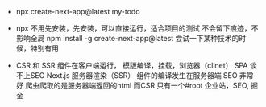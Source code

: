 - npx create-next-app@latest my-todo
- npx 
    不用先安装，先安装，可以直接运行，适合项目的测试
    不会留下痕迹，不影响全局
    npm install -g create-next-app@latest
    尝试一下某种技术的时候，特别有用

- CSR 和 SSR
    组件在客户端运行， 模版编译，挂载，浏览器（clinet） SPA 谈不上SEO 
    Next.js 服务器渲染（SSR） 组件的编译发生在服务器端 SEO 非常好
    爬虫爬取的是服务器端返回的html 而CSR 只有一个#root
    企业站，SEO, 掘金